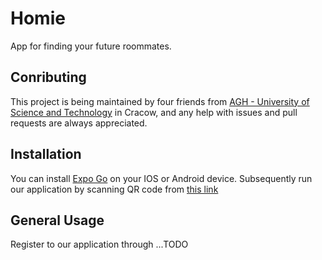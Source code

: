 # Homie
App for finding your future roommates.

## Conributing
This project is being maintained by four friends from [AGH - University of Science and Technology](https://www.agh.edu.pl/en) in Cracow, and any help with issues and pull requests are always appreciated.

## Installation
You can install [Expo Go](https://expo.dev/client) on your IOS or Android device. Subsequently run our application by scanning QR code from [this link](https://expo.dev/@kubijaku/Homie?release-channel=9000)

## General Usage
Register to our application through ...TODO

